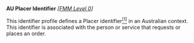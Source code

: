 **AU Placer Identifier**  *[[FMM Level 0](guidance.html)]*

This identifier profile defines a Placer identifier[<sup>[1]</sup>](https://confluence.hl7australia.com/display/OOADRM20181/5+Observation+Ordering#id-5ObservationOrdering-5.4.1.2ORC-2Placerordernumber(EI)00216) in an Australian context. This identifier is associated with the person or service that requests or places an order.